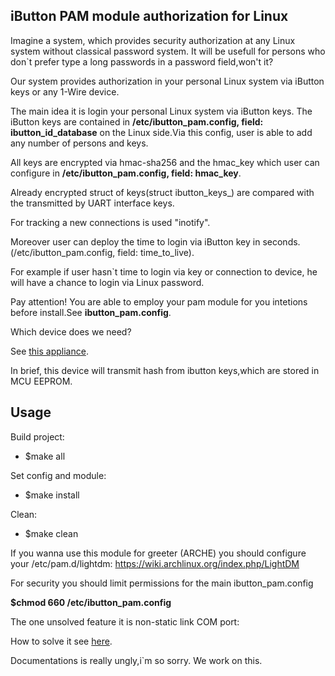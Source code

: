 iButton PAM module authorization for Linux
---------------------------------------------------------------------------------

Imagine a system, which provides security authorization at any Linux system without classical password system.
It will be usefull for persons who don`t prefer type a long passwords in a password field,won't it?

Our system provides authorization in your personal Linux system via iButton keys or any 1-Wire device. 

The main idea it is login your personal Linux system via iButton keys. 
The iButton keys are contained in **/etc/ibutton_pam.config, field: ibutton_id_database** 
on the Linux side.Via this config, user is able to add any number of persons and keys. 

All keys are encrypted via hmac-sha256 and the hmac_key which user can configure in **/etc/ibutton_pam.config, field: hmac_key**.

Already encrypted struct of keys(struct ibutton_keys_) are compared with the transmitted by UART interface keys.

For tracking a new connections is used "inotify".

Moreover user can deploy the time to login via iButton key in seconds.(/etc/ibutton_pam.config, field: time_to_live).

For example if user hasn`t time to login via key or connection to device, he will have a chance to login via Linux password.

Pay attention!
You are able to employ your pam module for you intetions before install.See **ibutton_pam.config**.

Which device does we need?

See [this appliance](https://github.com/Jayawardenepura/GL-C-Embeedded/tree/master/ibutton-lock).

In brief, this device will transmit hash from ibutton keys,which are stored in MCU EEPROM.

## Usage

Build project:

- $make all 

Set config and module:
- $make install

Clean:
- $make clean

If you wanna use this module for greeter (ARCHE) you should configure your /etc/pam.d/lightdm:
https://wiki.archlinux.org/index.php/LightDM

For security you should limit permissions for the main ibutton_pam.config

**$chmod 660 /etc/ibutton_pam.config**

The one unsolved feature it is non-static link COM port:

How to solve it see [here](https://playground.arduino.cc/Linux/Udev).

Documentations is really ungly,i`m so sorry. We work on this.

